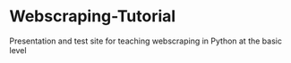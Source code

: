 # Webscraping-Tutorial
Presentation and test site for teaching webscraping in Python at the basic level
